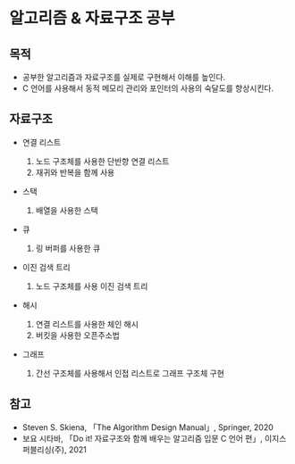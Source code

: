 # 알고리즘 & 자료구조 공부

## 목적
* 공부한 알고리즘과 자료구조를 실제로 구현해서 이해를 높인다.
* C 언어를 사용해서 동적 메모리 관리와 포인터의 사용의 숙달도를 향상시킨다. 

## 자료구조
* 연결 리스트
  1. 노드 구조체를 사용한 단반향 연결 리스트
  2. 재귀와 반복을 함께 사용

* 스택
  1. 배열을 사용한 스택

* 큐
  1. 링 버퍼를 사용한 큐

* 이진 검색 트리
  1. 노드 구조체를 사용 이진 검색 트리

* 해시
  1. 연결 리스트를 사용한 체인 해시
  2. 버킷을 사용한 오픈주소법

* 그래프
  1. 간선 구조체를 사용해서 인접 리스트로 그래프 구조체 구현

## 참고
* Steven S. Skiena, 「The Algorithm Design Manual」, Springer, 2020
* 보요 시타바, 「Do it! 자료구조와 함께 배우는 알고리즘 입문 C 언어 편」, 이지스퍼블리싱(주), 2021
